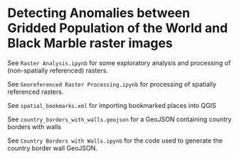 # Detecting Anomalies between Gridded Population of the World and Black Marble raster images

See `Raster Analysis.ipynb` for some exploratory analysis and processing of (non-spatially referenced) rasters.

See `Georeferenced Raster Processing.ipynb` for processing of spatially referenced rasters.

See `spatial_bookmarks.xml` for importing bookmarked places into QGIS

See `country_borders_with_walls.geojson` for a GeoJSON containing country borders with walls

See `Country Borders with Walls.ipynb` for the code used to generate the country border wall GeoJSON.

